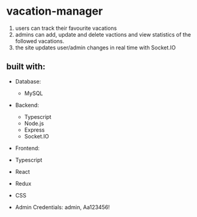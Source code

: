 # vacation-manager

1. users can track their favourite vacations
2. admins can add, update and delete vactions and view statistics of the followed vacations.
3. the site updates user/admin changes in real time with Socket.IO

## built with:
- Database: 
  - MySQL
- Backend: 
  - Typescript
  - Node.js
  - Express
  - Socket.IO
- Frontend: 
 - Typescript 
 - React
 - Redux
 - CSS

- Admin Credentials: admin, Aa123456!
